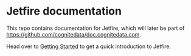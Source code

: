 # Jetfire documentation
This repo contains documentation for Jetfire, which will later be part of https://github.com/cognitedata/doc.cognitedata.com.

Head over to [Getting Started](guides/getting-started.md) to get a quick introduction to Jetfire.